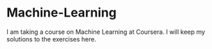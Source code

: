 # Machine-Learning
I am taking a course on Machine Learning at Coursera. I will keep my solutions to the exercises here. 
